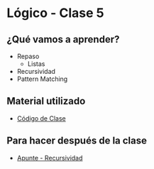# Lógico - Clase 5

## ¿Qué vamos a aprender?

* Repaso
  * Listas
* Recursividad
* Pattern Matching

## Material utilizado

* [Código de Clase](https://github.com/pdep-st/seguimiento/blob/main/seguimiento/2022/logico/practica/clase5.pl)

## Para hacer después de la clase

* [Apunte - Recursividad](https://docs.google.com/document/d/16SMBS6i_wjkdcVztpUDb-WTfASnCXQjld7VyKLUpC8A)